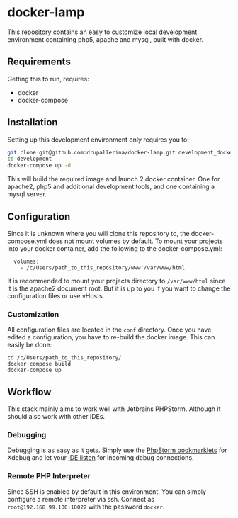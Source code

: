 # docker-lamp
This repository contains an easy to customize local development environment containing php5, apache and mysql, built with docker.

## Requirements
Getting this to run, requires:
 - docker
 - docker-compose

## Installation
Setting up this development environment only requires you to:

```bash
git clone git@github.com:drupallerina/docker-lamp.git development_docker
cd development
docker-compose up -d
```

This will build the required image and launch 2 docker container. One for apache2, php5 and additional development tools, and one containing a mysql server.

## Configuration
Since it is unknown where you will clone this repository to, the docker-compose.yml does not mount volumes by default. To mount your projects into your docker container, add the following to the docker-compose.yml:

```
  volumes:
    - /c/Users/path_to_this_repository/www:/var/www/html
```

It is recommended to mount your projects directory to `/var/www/html` since it is the apache2 document root. But it is up to you if you want to change the configuration files or use vHosts.

### Customization
All configuration files are located in the `conf` directory. Once you have edited a configuration, you have to re-build the docker image. This can easily be done:

```
cd /c/Users/path_to_this_repository/
docker-compose build
docker-compose up
```

## Workflow
This stack mainly aims to work well with Jetbrains PHPStorm. Although it should also work with other IDEs.

### Debugging

Debugging is as easy as it gets. Simply use the [PhpStorm bookmarklets](https://www.jetbrains.com/phpstorm/marklets/) for Xdebug and let your [IDE listen](https://confluence.jetbrains.com/display/PhpStorm/Remote+debugging+in+PhpStorm+via+SSH+tunnel) for incoming debug connections.

### Remote PHP Interpreter
Since SSH is enabled by default in this environment. You can simply configure a remote interpreter via ssh.
Connect as `root@192.168.99.100:10022` with the password `docker`. 
